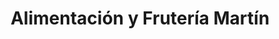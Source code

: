 ---
title: "Alimentación y Frutería Martín"
url: /lagunilla/alimentacion-y-fruteria-martin/
shop: comodidad
---